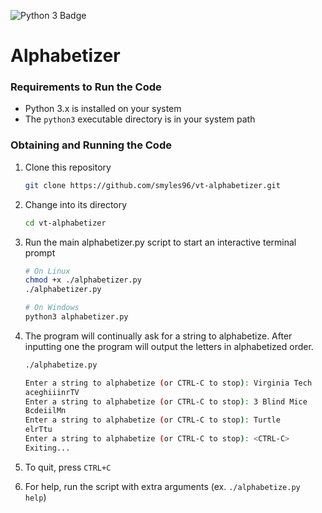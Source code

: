 ![Python 3 Badge](https://img.shields.io/badge/Python-3.x-green)

# Alphabetizer

### Requirements to Run the Code
* Python 3.x is installed on your system
* The `python3` executable directory is in your system path

### Obtaining and Running the Code
1. Clone this repository

    ```bash
    git clone https://github.com/smyles96/vt-alphabetizer.git
    ```

2. Change into its directory

    ```bash
    cd vt-alphabetizer
    ```

3. Run the main alphabetizer.py script to start an interactive terminal prompt

    ```bash
    # On Linux
    chmod +x ./alphabetizer.py
    ./alphabetizer.py

    # On Windows
    python3 alphabetizer.py
    ```

4. The program will continually ask for a string to alphabetize. After inputting one the program will output the letters in alphabetized order.

    ```bash
    ./alphabetize.py

    Enter a string to alphabetize (or CTRL-C to stop): Virginia Tech
    aceghiiinrTV
    Enter a string to alphabetize (or CTRL-C to stop): 3 Blind Mice
    BcdeiilMn
    Enter a string to alphabetize (or CTRL-C to stop): Turtle
    elrTtu
    Enter a string to alphabetize (or CTRL-C to stop): <CTRL-C>
    Exiting...
    ```

5. To quit, press `CTRL+C`
6. For help, run the script with extra arguments (ex. `./alphabetize.py help`)